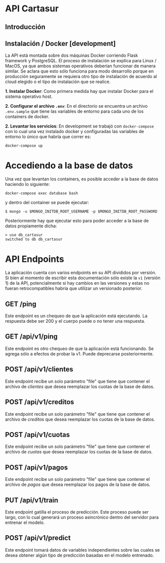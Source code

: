 # API Cartasur

## Introducción

## Instalación / Docker [development]

La API está montada sobre dos máquinas Docker corriendo Flask framework y PostgreSQL. El proceso de instalación se explica para Linux / MacOS, ya que ambos sistemas operativos deberían funcionar de manera similar. Se aclara que esto sólo funciona para modo desarrollo porque en producción seguramente se requiera otro tipo de instalación de acuerdo al cloud elegido o el tipo de instalación que se realice.

**1. Instalar Docker**: Como primera medida hay que instalar Docker para el sistema operativo host.

**2. Configurar el archivo `.env`**: En el directorio se encuentra un archivo `.env.sample` que tiene las variables de entorno para cada uno de los containers de docker.

**2. Levantar los servicios**: En development se trabajó con `docker-compose` con lo cual una vez instalado docker y configuradas las variables de entorno lo único que habría que correr es:

``` shell
docker-compose up
```

# Accediendo a la base de datos

Una vez que levantan los containers, es posible acceder a la base de datos haciendo lo siguiente:

``` shell
docker-compose exec database bash

```

y dentro del container se puede ejecutar:

``` shell
$ mongo -u $MONGO_INITDB_ROOT_USERNAME -p $MONGO_INITDB_ROOT_PASSWORD
```

Posteriormente hay que ejecutar esto para poder acceder a la base de datos propiamente dicha:

``` shell
> use db_cartasur
switched to db db_cartasur
```

# API Endpoints

La aplicación cuenta con varios endpoints en su API divididos por versión. Si bien al momento de escribir esta documentación sólo existe la `v1` (versión 1) de la API, potencialmente si hay cambios en las versiones y estas no fueran retrocompatibles habría que utilizar un versionado posterior.

## GET /ping

Este endpoint es un chequeo de que la aplicación está ejecutando. La respuesta debe ser 200 y el cuerpo puede o no tener una respuesta.


## GET /api/v1/ping

Este endpoint es otro chequeo de que la aplicación está funcionando. Se agrega sólo a efectos de probar la v1. Puede deprecarse posteriormente.

## POST /api/v1/clientes

Este endpoint recibe un solo parámetro "file" que tiene que contener el archivo de _clientes_ que desea reemplazar los cuotas de la base de datos.

## POST /api/v1/creditos

Este endpoint recibe un solo parámetro "file" que tiene que contener el archivo de _creditos_ que desea reemplazar los cuotas de la base de datos.

## POST /api/v1/cuotas

Este endpoint recibe un solo parámetro "file" que tiene que contener el archivo de _cuotas_ que desea reemplazar los cuotas de la base de datos.

## POST /api/v1/pagos

Este endpoint recibe un solo parámetro "file" que tiene que contener el archivo de _pagos_ que desea reemplazar los pagos de la base de datos.

## PUT /api/v1/train

Este endpoint gatilla el proceso de predicción. Este proceso puede ser largo, con lo cual generará un proceso asincrónico dentro del servidor para entrenar el modelo.

## POST /api/v1/predict

Este endpoint tomará datos de variables independientes sobre las cuales se desea obtener algún tipo de predicción basadas en el modelo entrenado.
